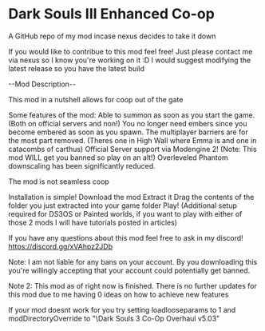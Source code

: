 # Dark Souls III Enhanced Co-op
 A GitHub repo of my mod incase nexus decides to take it down

 If you would like to contribue to this mod feel free! Just please contact me via nexus so I know you're working on it :D
 I would suggest modifying the latest release so you have the latest build

--Mod Description--


This mod in a nutshell allows for coop out of the gate

Some features of the mod:
Able to summon as soon as you start the game. (Both on official servers and non!)
You no longer need embers since you become embered as soon as you spawn.
The multiplayer barriers are for the most part removed. (Theres one in High Wall where Emma is and one in catacombs of carthus)
Official Server support via Modengine 2! (Note: This mod WILL get you banned so play on an alt!)
Overleveled Phantom downscaling has been significantly reduced.

The mod is not seamless coop

Installation is simple!
Download the mod
Extract it
Drag the contents of the folder you just extracted into your game folder
Play!
(Additional setup required for DS3OS or Painted worlds, if you want to play with either of those 2 mods I will have tutorials posted in articles)

If you have any questions about this mod feel free to ask in my discord!
https://discord.gg/xVAhpz2JDb

Note: I am not liable for any bans on your account. By you downloading this you're willingly accepting that your account could potentially get banned.

Note 2: This mod as of right now is finished. There is no further updates for this mod due to me having 0 ideas on how to achieve new features

If your mod doesnt work for you try setting loadlooseparams to 1 and modDirectoryOverride to "\Dark Souls 3 Co-Op Overhaul v5.03"
